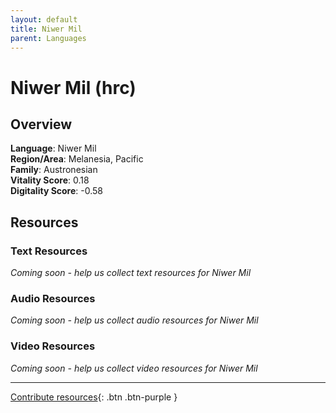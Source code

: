 ```yaml
---
layout: default
title: Niwer Mil
parent: Languages
---
```


# Niwer Mil (hrc)

## Overview

**Language**: Niwer Mil  
**Region/Area**: Melanesia, Pacific  
**Family**: Austronesian  
**Vitality Score**: 0.18  
**Digitality Score**: -0.58  

## Resources

### Text Resources
*Coming soon - help us collect text resources for Niwer Mil*

### Audio Resources
*Coming soon - help us collect audio resources for Niwer Mil*

### Video Resources
*Coming soon - help us collect video resources for Niwer Mil*

---

[Contribute resources](https://fairtrain.github.io/){: .btn .btn-purple }
